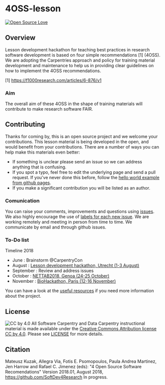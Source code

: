 # 4OSS-lesson

[![Open Source Love](https://badges.frapsoft.com/os/v2/open-source.png?v=103)](https://github.com/ellerbrock/open-source-badge/)    


## Overview

Lesson development hackathon for teaching best practices in research software development is
based on four simple recommendations [1] (4OSS). We are adopting the Carpentries approach and policy for training material
development and maintenance to help us in providing clear guidelines on how to implement the 4OSS recommendations.

[1] https://f1000research.com/articles/6-876/v1

### Aim

The overall aim of these 4OSS in the shape of training materials will contribute to make research software FAIR.

## Contributing

Thanks for coming by, this is an open source project and we welcome your contributions. 
This lesson material is being developed in the open, and would benefit from your contributions. There are a number of ways you can help make this materials even better:

- If something is unclear please send an issue so we can address anything that is confusing.
- If you spot a typo, feel free to edit the underlying page and send a pull request. If you've never done this before, follow the [hello world example from github pages](https://guides.github.com/activities/hello-world/).
- If you make a significant contribution you will be listed as an author.

### Comunication

You can raise your comments, improvements and questions using [issues](https://github.com/SoftDev4Research/4OSS-lesson/issues). We also highly encourage the use of [labels for each new issue](https://github.com/SoftDev4Research/4OSS-lesson/labels). We are working remotely and meeting in person from time to time. We communicate by email and through github issues.

### To-Do list

Timeline 2018
 - June       : Brainstorm @CarpentryCon
 - August     : [Lesson development hackathon, Utrecht (1-3 August)](https://www.elixir-europe.org/events/4-oss-hackathon)
 - September  : Review and address issues
 - October    : [NETTAB2018, Genoa (24-25 October)]()
 - November   : [BioHackathon, Paris (12-16 November)](https://bh2018paris.info/) 

You can have a look at the [useful resources](UsefulLinks.md) if you need more information about the project.

## License

![CC by 4.0](https://licensebuttons.net/l/by-sa/4.0/88x31.png) 
All Software Carpentry and Data Carpentry instructional material is made available under the [Creative Commons Attribution license CC by 4.0](https://creativecommons.org/licenses/by/4.0/). Please see [LICENSE](LICENSE.md) for more details.

## Citation

Mateusz Kuzak, Allegra Via, Fotis E. Psomopoulos, Paula Andrea Martinez, Jen Harrow and Rafael C. Jimenez (eds): "4 Open Source Software Recomendations"  Version 2018.01, August 2018,
https://github.com/SoftDev4Research In progress.




